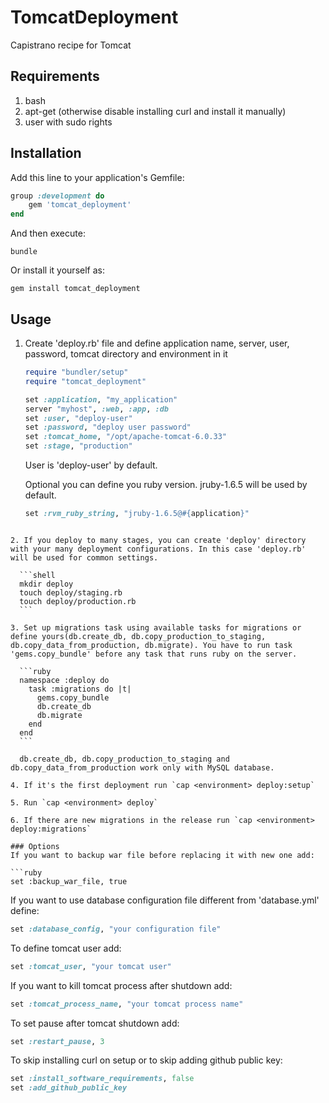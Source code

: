 # TomcatDeployment

Capistrano recipe for Tomcat

## Requirements

1. bash
2. apt-get (otherwise disable installing curl and install it manually)
3. user with sudo rights

## Installation

Add this line to your application's Gemfile:

```ruby
group :development do
    gem 'tomcat_deployment'
end
```

And then execute:

```shell
bundle
```

Or install it yourself as:

```shell
gem install tomcat_deployment
```

## Usage

1. Create 'deploy.rb' file and define application name, server, user, password, tomcat directory and environment in it

    ```ruby
    require "bundler/setup"
    require "tomcat_deployment"

    set :application, "my_application"
    server "myhost", :web, :app, :db
    set :user, "deploy-user"
    set :password, "deploy user password"
    set :tomcat_home, "/opt/apache-tomcat-6.0.33"
    set :stage, "production"
    ```

    User is 'deploy-user' by default.

    Optional you can define you ruby version. jruby-1.6.5 will be used by default.

    ```ruby
    set :rvm_ruby_string, "jruby-1.6.5@#{application}"
  ```

2. If you deploy to many stages, you can create 'deploy' directory with your many deployment configurations. In this case 'deploy.rb' will be used for common settings.

    ```shell
    mkdir deploy
    touch deploy/staging.rb
    touch deploy/production.rb
    ```

3. Set up migrations task using available tasks for migrations or define yours(db.create_db, db.copy_production_to_staging, db.copy_data_from_production, db.migrate). You have to run task 'gems.copy_bundle' before any task that runs ruby on the server.

    ```ruby
    namespace :deploy do
      task :migrations do |t|
        gems.copy_bundle
        db.create_db
        db.migrate
      end
    end
    ```

    db.create_db, db.copy_production_to_staging and db.copy_data_from_production work only with MySQL database.

4. If it's the first deployment run `cap <environment> deploy:setup`

5. Run `cap <environment> deploy`

6. If there are new migrations in the release run `cap <environment> deploy:migrations`

### Options
If you want to backup war file before replacing it with new one add:

```ruby
set :backup_war_file, true
```


If you want to use database configuration file different from 'database.yml' define:

```ruby
set :database_config, "your configuration file"
```

To define tomcat user add:

```ruby
set :tomcat_user, "your tomcat user"
```

If you want to kill tomcat process after shutdown add:

```ruby
set :tomcat_process_name, "your tomcat process name"
```

To set pause after tomcat shutdown add:

```ruby
set :restart_pause, 3
```

To skip installing curl on setup or to skip adding github public key:

```ruby
set :install_software_requirements, false
set :add_github_public_key
```

